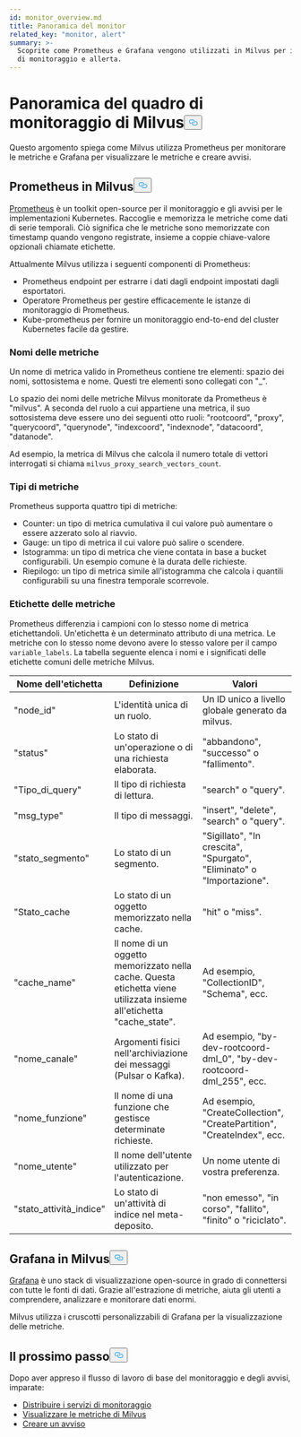 ```yaml
---
id: monitor_overview.md
title: Panoramica del monitor
related_key: "monitor, alert"
summary: >-
  Scoprite come Prometheus e Grafana vengono utilizzati in Milvus per i servizi
  di monitoraggio e allerta.
---
```


<h1 id="Milvus-monitoring-framework-overview" class="common-anchor-header">Panoramica del quadro di monitoraggio di Milvus<button data-href="#Milvus-monitoring-framework-overview" class="anchor-icon" translate="no">
      <svg translate="no"
        aria-hidden="true"
        focusable="false"
        height="20"
        version="1.1"
        viewBox="0 0 16 16"
        width="16"
      >
        <path
          fill="#0092E4"
          fill-rule="evenodd"
          d="M4 9h1v1H4c-1.5 0-3-1.69-3-3.5S2.55 3 4 3h4c1.45 0 3 1.69 3 3.5 0 1.41-.91 2.72-2 3.25V8.59c.58-.45 1-1.27 1-2.09C10 5.22 8.98 4 8 4H4c-.98 0-2 1.22-2 2.5S3 9 4 9zm9-3h-1v1h1c1 0 2 1.22 2 2.5S13.98 12 13 12H9c-.98 0-2-1.22-2-2.5 0-.83.42-1.64 1-2.09V6.25c-1.09.53-2 1.84-2 3.25C6 11.31 7.55 13 9 13h4c1.45 0 3-1.69 3-3.5S14.5 6 13 6z"
        ></path>
      </svg>
    </button></h1><p>Questo argomento spiega come Milvus utilizza Prometheus per monitorare le metriche e Grafana per visualizzare le metriche e creare avvisi.</p>
<h2 id="Prometheus-in-Milvus" class="common-anchor-header">Prometheus in Milvus<button data-href="#Prometheus-in-Milvus" class="anchor-icon" translate="no">
      <svg translate="no"
        aria-hidden="true"
        focusable="false"
        height="20"
        version="1.1"
        viewBox="0 0 16 16"
        width="16"
      >
        <path
          fill="#0092E4"
          fill-rule="evenodd"
          d="M4 9h1v1H4c-1.5 0-3-1.69-3-3.5S2.55 3 4 3h4c1.45 0 3 1.69 3 3.5 0 1.41-.91 2.72-2 3.25V8.59c.58-.45 1-1.27 1-2.09C10 5.22 8.98 4 8 4H4c-.98 0-2 1.22-2 2.5S3 9 4 9zm9-3h-1v1h1c1 0 2 1.22 2 2.5S13.98 12 13 12H9c-.98 0-2-1.22-2-2.5 0-.83.42-1.64 1-2.09V6.25c-1.09.53-2 1.84-2 3.25C6 11.31 7.55 13 9 13h4c1.45 0 3-1.69 3-3.5S14.5 6 13 6z"
        ></path>
      </svg>
    </button></h2><p><a href="https://prometheus.io/docs/introduction/overview/">Prometheus</a> è un toolkit open-source per il monitoraggio e gli avvisi per le implementazioni Kubernetes. Raccoglie e memorizza le metriche come dati di serie temporali. Ciò significa che le metriche sono memorizzate con timestamp quando vengono registrate, insieme a coppie chiave-valore opzionali chiamate etichette.</p>
<p>Attualmente Milvus utilizza i seguenti componenti di Prometheus:</p>
<ul>
<li>Prometheus endpoint per estrarre i dati dagli endpoint impostati dagli esportatori.</li>
<li>Operatore Prometheus per gestire efficacemente le istanze di monitoraggio di Prometheus.</li>
<li>Kube-prometheus per fornire un monitoraggio end-to-end del cluster Kubernetes facile da gestire.</li>
</ul>
<h3 id="Metric-names" class="common-anchor-header">Nomi delle metriche</h3><p>Un nome di metrica valido in Prometheus contiene tre elementi: spazio dei nomi, sottosistema e nome. Questi tre elementi sono collegati con &quot;_&quot;.</p>
<p>Lo spazio dei nomi delle metriche Milvus monitorate da Prometheus è &quot;milvus&quot;. A seconda del ruolo a cui appartiene una metrica, il suo sottosistema deve essere uno dei seguenti otto ruoli: &quot;rootcoord&quot;, &quot;proxy&quot;, &quot;querycoord&quot;, &quot;querynode&quot;, &quot;indexcoord&quot;, &quot;indexnode&quot;, &quot;datacoord&quot;, &quot;datanode&quot;.</p>
<p>Ad esempio, la metrica di Milvus che calcola il numero totale di vettori interrogati si chiama <code translate="no">milvus_proxy_search_vectors_count</code>.</p>
<h3 id="Metric-types" class="common-anchor-header">Tipi di metriche</h3><p>Prometheus supporta quattro tipi di metriche:</p>
<ul>
<li>Counter: un tipo di metrica cumulativa il cui valore può aumentare o essere azzerato solo al riavvio.</li>
<li>Gauge: un tipo di metrica il cui valore può salire o scendere.</li>
<li>Istogramma: un tipo di metrica che viene contata in base a bucket configurabili. Un esempio comune è la durata delle richieste.</li>
<li>Riepilogo: un tipo di metrica simile all'istogramma che calcola i quantili configurabili su una finestra temporale scorrevole.</li>
</ul>
<h3 id="Metric-labels" class="common-anchor-header">Etichette delle metriche</h3><p>Prometheus differenzia i campioni con lo stesso nome di metrica etichettandoli. Un'etichetta è un determinato attributo di una metrica. Le metriche con lo stesso nome devono avere lo stesso valore per il campo <code translate="no">variable_labels</code>. La tabella seguente elenca i nomi e i significati delle etichette comuni delle metriche Milvus.</p>
<table>
<thead>
<tr><th>Nome dell'etichetta</th><th>Definizione</th><th>Valori</th></tr>
</thead>
<tbody>
<tr><td>"node_id"</td><td>L'identità unica di un ruolo.</td><td>Un ID unico a livello globale generato da milvus.</td></tr>
<tr><td>"status"</td><td>Lo stato di un'operazione o di una richiesta elaborata.</td><td>&quot;abbandono&quot;, &quot;successo&quot; o &quot;fallimento&quot;.</td></tr>
<tr><td>"Tipo_di_query"</td><td>Il tipo di richiesta di lettura.</td><td>&quot;search&quot; o &quot;query&quot;.</td></tr>
<tr><td>"msg_type"</td><td>Il tipo di messaggi.</td><td>&quot;insert&quot;, &quot;delete&quot;, &quot;search&quot; o &quot;query&quot;.</td></tr>
<tr><td>"stato_segmento"</td><td>Lo stato di un segmento.</td><td>&quot;Sigillato&quot;, &quot;In crescita&quot;, &quot;Spurgato&quot;, &quot;Eliminato&quot; o &quot;Importazione&quot;.</td></tr>
<tr><td>"Stato_cache</td><td>Lo stato di un oggetto memorizzato nella cache.</td><td>&quot;hit&quot; o &quot;miss&quot;.</td></tr>
<tr><td>"cache_name"</td><td>Il nome di un oggetto memorizzato nella cache. Questa etichetta viene utilizzata insieme all'etichetta &quot;cache_state&quot;.</td><td>Ad esempio, &quot;CollectionID&quot;, &quot;Schema&quot;, ecc.</td></tr>
<tr><td>&quot;nome_canale&quot;</td><td>Argomenti fisici nell'archiviazione dei messaggi (Pulsar o Kafka).</td><td>Ad esempio, &quot;by-dev-rootcoord-dml_0&quot;, &quot;by-dev-rootcoord-dml_255&quot;, ecc.</td></tr>
<tr><td>"nome_funzione"</td><td>Il nome di una funzione che gestisce determinate richieste.</td><td>Ad esempio, &quot;CreateCollection&quot;, &quot;CreatePartition&quot;, &quot;CreateIndex&quot;, ecc.</td></tr>
<tr><td>"nome_utente"</td><td>Il nome dell'utente utilizzato per l'autenticazione.</td><td>Un nome utente di vostra preferenza.</td></tr>
<tr><td>"stato_attività_indice"</td><td>Lo stato di un'attività di indice nel meta-deposito.</td><td>&quot;non emesso&quot;, &quot;in corso&quot;, &quot;fallito&quot;, &quot;finito&quot; o &quot;riciclato&quot;.</td></tr>
</tbody>
</table>
<h2 id="Grafana-in-Milvus" class="common-anchor-header">Grafana in Milvus<button data-href="#Grafana-in-Milvus" class="anchor-icon" translate="no">
      <svg translate="no"
        aria-hidden="true"
        focusable="false"
        height="20"
        version="1.1"
        viewBox="0 0 16 16"
        width="16"
      >
        <path
          fill="#0092E4"
          fill-rule="evenodd"
          d="M4 9h1v1H4c-1.5 0-3-1.69-3-3.5S2.55 3 4 3h4c1.45 0 3 1.69 3 3.5 0 1.41-.91 2.72-2 3.25V8.59c.58-.45 1-1.27 1-2.09C10 5.22 8.98 4 8 4H4c-.98 0-2 1.22-2 2.5S3 9 4 9zm9-3h-1v1h1c1 0 2 1.22 2 2.5S13.98 12 13 12H9c-.98 0-2-1.22-2-2.5 0-.83.42-1.64 1-2.09V6.25c-1.09.53-2 1.84-2 3.25C6 11.31 7.55 13 9 13h4c1.45 0 3-1.69 3-3.5S14.5 6 13 6z"
        ></path>
      </svg>
    </button></h2><p><a href="https://grafana.com/docs/grafana/latest/introduction/">Grafana</a> è uno stack di visualizzazione open-source in grado di connettersi con tutte le fonti di dati. Grazie all'estrazione di metriche, aiuta gli utenti a comprendere, analizzare e monitorare dati enormi.</p>
<p>Milvus utilizza i cruscotti personalizzabili di Grafana per la visualizzazione delle metriche.</p>
<h2 id="Whats-next" class="common-anchor-header">Il prossimo passo<button data-href="#Whats-next" class="anchor-icon" translate="no">
      <svg translate="no"
        aria-hidden="true"
        focusable="false"
        height="20"
        version="1.1"
        viewBox="0 0 16 16"
        width="16"
      >
        <path
          fill="#0092E4"
          fill-rule="evenodd"
          d="M4 9h1v1H4c-1.5 0-3-1.69-3-3.5S2.55 3 4 3h4c1.45 0 3 1.69 3 3.5 0 1.41-.91 2.72-2 3.25V8.59c.58-.45 1-1.27 1-2.09C10 5.22 8.98 4 8 4H4c-.98 0-2 1.22-2 2.5S3 9 4 9zm9-3h-1v1h1c1 0 2 1.22 2 2.5S13.98 12 13 12H9c-.98 0-2-1.22-2-2.5 0-.83.42-1.64 1-2.09V6.25c-1.09.53-2 1.84-2 3.25C6 11.31 7.55 13 9 13h4c1.45 0 3-1.69 3-3.5S14.5 6 13 6z"
        ></path>
      </svg>
    </button></h2><p>Dopo aver appreso il flusso di lavoro di base del monitoraggio e degli avvisi, imparate:</p>
<ul>
<li><a href="/docs/it/v2.5.x/monitor.md">Distribuire i servizi di monitoraggio</a></li>
<li><a href="/docs/it/v2.5.x/visualize.md">Visualizzare le metriche di Milvus</a></li>
<li><a href="/docs/it/v2.5.x/alert.md">Creare un avviso</a></li>
</ul>
